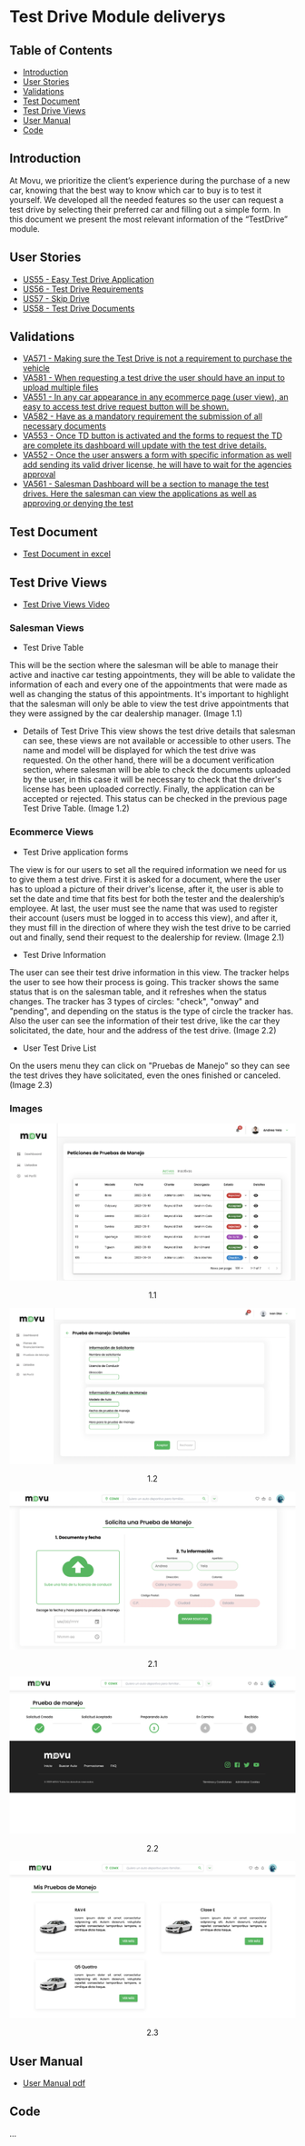 # Test Drive Module deliverys
## Table of Contents
- [Introduction](#introduction)
- [User Stories](#user-stories)
- [Validations](#validations)
- [Test Document](#test-document)
- [Test Drive Views](#test-drive-views)
- [User Manual](#user-manual)
- [Code](#code)

## Introduction
At Movu, we prioritize the client’s experience during the purchase of a new car, knowing that the best way to know which car to buy is to test it yourself. We developed all the needed features so  the user can request a test drive by selecting their preferred car and filling out a simple form. In this document we present the most relevant information of the “TestDrive” module.

## User Stories
- [US55 - Easy Test Drive Application](https://github.com/IvanDLar/MOVU-Docs/milestone/19)
- [US56 - Test Drive Requirements](https://github.com/IvanDLar/MOVU-Docs/milestone/20)
- [US57 - Skip Drive](https://github.com/IvanDLar/MOVU-Docs/milestone/21)
- [US58 - Test Drive Documents](https://github.com/IvanDLar/MOVU-Docs/milestone/22)

## Validations
- [VA571 - Making sure the Test Drive is not a requirement to purchase the vehicle](https://github.com/IvanDLar/MOVU-Docs/issues/94)
- [VA581 - When requesting a test drive the user should have an input to upload multiple files](https://github.com/IvanDLar/MOVU-Docs/issues/96)
- [VA551 - In any car appearance in any ecommerce page (user view), an easy to access test drive request button will be shown.](https://github.com/IvanDLar/MOVU-Docs/issues/65)
- [VA582 - Have as a mandatory requirement the submission of all necessary documents](https://github.com/IvanDLar/MOVU-Docs/issues/98)
- [VA553 - Once TD button is activated and the forms to request the TD are complete its dashboard will update with the test drive details.](https://github.com/IvanDLar/MOVU-Docs/issues/67)
- [VA552 - Once the user answers a form with specific information as well add sending its valid driver license, he will have to wait for the agencies approval](https://github.com/IvanDLar/MOVU-Docs/issues/66)
- [VA561 - Salesman Dashboard will be a section to manage the test drives. Here the salesman can view the applications as well as approving or denying the test](https://github.com/IvanDLar/MOVU-Docs/issues/86)

## Test Document
- [Test Document in excel](https://github.com/IvanDLar/MOVU-Docs/blob/main/Modules/TD_TestDrive/Delivery/PruebasRecorridoTestDrive.xlsx%20-%20Tours.pdf)

## Test Drive Views

- [Test Drive Views Video](https://github.com/IvanDLar/MOVU-Docs/blob/main/Modules/TD_TestDrive/Delivery/TestDriveViews.mp4)

### Salesman Views
- Test Drive Table

This will be the section where the salesman will be able to manage their active and inactive car testing appointments, they will be able to validate the information of each and every one of the appointments that were made as well as changing the status of this appointments. It's important to highlight that the salesman will only be able to view the test drive appointments that they were assigned by the car dealership manager. (Image 1.1)

- Details of Test Drive
This view shows the test drive details that salesman can see, these views are not available or accessible to other users. The name and model will be displayed for which the test drive was requested. On the other hand, there will be a document verification section, where salesman will be able to check the documents uploaded by the user, in this case it will be necessary to check that the driver's license has been uploaded correctly. Finally, the application can be accepted or rejected. This status can be checked in the previous page Test Drive Table. (Image 1.2)

### Ecommerce Views
- Test Drive application forms

The view is for our users to set all the required information we need for us to give them a test drive. First it is asked for a document, where the user has to upload a picture of their driver's license, after it, the user is able to set the date and time that fits best for both the tester and the dealership’s employee. At last, the user must see the name that was used to register their account (users must be logged in to access this view), and after it, they must fill in the direction of where they wish the test drive to be carried out and finally, send their request to the dealership for review. (Image 2.1)

- Test Drive Information 

The user can see their test drive information in this view. The tracker helps the user to see how their process is going. This tracker shows the same status that is on the salesman table, and it refreshes when the status changes. The tracker has 3 types of circles: "check", "onway" and "pending", and depending on the status is the type of circle the tracker has. Also the user can see the information of their test drive, like the car they solicitated, the date, hour and the address of the test drive. (Image 2.2)

- User Test Drive List

On the users menu they can click on "Pruebas de Manejo" so they can see the test drives they have solicitated, even the ones finished or canceled. (Image 2.3)

### Images
![TD Employee Table](https://github.com/IvanDLar/MOVU-Docs/blob/main/Modules/TD_TestDrive/img/employee_testDriveList.png)

<div align="center"> 1.1 </div>

![Details of test drive](https://github.com/IvanDLar/MOVU-Docs/blob/main/Modules/TD_TestDrive/img/TDDetails.png)

<div align="center"> 1.2 </div>

![User test drive forms](https://github.com/IvanDLar/MOVU-Docs/blob/main/Modules/TD_TestDrive/img/testDriveDoc.png)

<div align="center"> 2.1 </div>

![User test drive information](https://github.com/IvanDLar/MOVU-Docs/blob/main/Modules/TD_TestDrive/img/testDriveData.png)

<div align="center"> 2.2 </div>

![User test drive list](https://github.com/IvanDLar/MOVU-Docs/blob/main/Modules/TD_TestDrive/img/testDriveList.png)

<div align="center"> 2.3 </div>

## User Manual

- [User Manual pdf](https://github.com/IvanDLar/MOVU-Docs/blob/main/Modules/TD_TestDrive/Delivery/TD_Manual.pdf)

## Code
...
